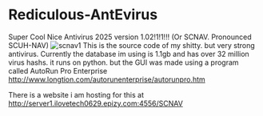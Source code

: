 # Rediculous-AntEvirus
Super Cool Nice Antivirus 2025 version 1.02!1!1!!! (Or SCNAV. Pronounced SCUH-NAV)
![scnav1](https://github.com/user-attachments/assets/29f02931-0056-4908-812e-f19fc17fa020)
This is the source code of my shitty. but very strong antivirus. Currently the database im using is 1.1gb and has over 32 million virus hashs. 
it runs on python. but the GUI was made using a program called AutoRun Pro Enterprise http://www.longtion.com/autorunenterprise/autorunpro.htm

There is a website i am hosting for this at http://server1.ilovetech0629.epizy.com:4556/SCNAV

